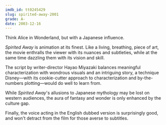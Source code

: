 ```yaml
---
imdb_id: tt0245429
slug: spirited-away-2001
grade: A-
date: 2003-12-16
---
```


Think Alice in Wonderland, but with a Japanese influence.

_Spirited Away_ is animation at its finest. Like a living, breathing, piece of art, the movie enthralls the viewer with its nuances and subtleties, while at the same time dazzling them with its vision and skill.

The script by writer-director Hayao Miyazaki balances meaningful characterization with wondrous visuals and an intriguing story, a technique Disney—with its cookie-cutter approach to characterization and by-the-numbers plotting—would do well to learn from.

While _Spirited Away_'s allusions to Japanese mythology may be lost on western audiences, the aura of fantasy and wonder is only enhanced by the culture gap.

Finally, the voice acting in the English dubbed version is surprisingly good, and won't detract from the film for those averse to subtitles.
